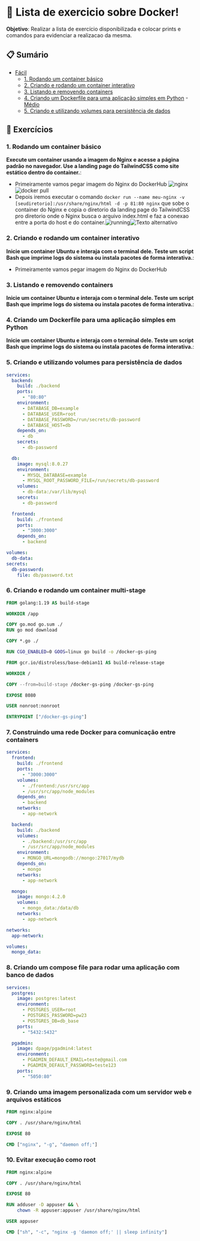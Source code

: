 # 🚀 Lista de exercicio sobre Docker!

**Objetivo**: Realizar a lista de exercício disponibilizada e colocar prints e comandos para evidenciar a realizacao da mesma.

## 📋 Sumário
- [Fácil](#-facil)
  - [1. Rodando um container básico](#1-facil)
  - [2. Criando e rodando um container interativo](#2-facil)
  - [3. Listando e removendo containers](#3-facil)
  - [4. Criando um Dockerfile para uma aplicação simples em Python](#4-facil)
-[Médio](#-medio)
  - [5. Criando e utilizando volumes para persistência de dados](#5-medio)

## 🔧 Exercícios

### 1. Rodando um container básico
**Execute um container usando a imagem do Nginx e acesse a página padrão no 
navegador. Use a landing page do TailwindCSS como site estático dentro do 
container.**:  

- Primeiramente vamos pegar imagem do Nginx do DockerHub ![nginx](img/exe1/dockerHub.png) ![docker pull](img/exe1/dockerPull.png)
- Depois iremos executar o comando `docker run --name meu-nginx -v [seudiretorio]:/usr/share/nginx/html -d -p 81:80 nginx` que sobe o container do Nginx e copia o diretorio da landing page do TailwindCSS pro diretorio onde o Nginx busca o arquivo index.html e faz a conexao entre a porta do host e do container.![running](img/exe1/containerRunning.png)![Texto alternativo](img/exe1/pageDocker.png)

### 2. Criando e rodando um container interativo
**Inicie um container Ubuntu e interaja com o terminal dele. Teste um script Bash que 
imprime logs do sistema ou instala pacotes de forma interativa.**:  
- Primeiramente vamos pegar imagem do Nginx do DockerHub

### 3. Listando e removendo containers
**Inicie um container Ubuntu e interaja com o terminal dele. Teste um script Bash que 
imprime logs do sistema ou instala pacotes de forma interativa.**: 

### 4. Criando um Dockerfile para uma aplicação simples em Python
**Inicie um container Ubuntu e interaja com o terminal dele. Teste um script Bash que 
imprime logs do sistema ou instala pacotes de forma interativa.**: 

### 5. Criando e utilizando volumes para persistência de dados
```yaml
services:
  backend:
    build: ./backend
    ports:
      - "80:80"
    environment:
      - DATABASE_DB=example
      - DATABASE_USER=root
      - DATABASE_PASSWORD=/run/secrets/db-password  
      - DATABASE_HOST=db
    depends_on:
      - db
    secrets:
      - db-password

  db:
    image: mysql:8.0.27
    environment:
      - MYSQL_DATABASE=example
      - MYSQL_ROOT_PASSWORD_FILE=/run/secrets/db-password  
    volumes:
      - db-data:/var/lib/mysql  
    secrets:
      - db-password

  frontend:
    build: ./frontend
    ports:
      - "3000:3000"
    depends_on:
      - backend

volumes:
  db-data:
secrets:
  db-password:
    file: db/password.txt
```
### 6. Criando e rodando um container multi-stage
```Dockerfile
FROM golang:1.19 AS build-stage

WORKDIR /app

COPY go.mod go.sum ./
RUN go mod download

COPY *.go ./

RUN CGO_ENABLED=0 GOOS=linux go build -o /docker-gs-ping

FROM gcr.io/distroless/base-debian11 AS build-release-stage

WORKDIR /

COPY --from=build-stage /docker-gs-ping /docker-gs-ping

EXPOSE 8080

USER nonroot:nonroot

ENTRYPOINT ["/docker-gs-ping"]
```
### 7. Construindo uma rede Docker para comunicação entre containers

```yaml
services:
  frontend:
    build: ./frontend
    ports:
      - "3000:3000"
    volumes:
      - ./frontend:/usr/src/app
      - /usr/src/app/node_modules
    depends_on:
      - backend
    networks:
      - app-network

  backend:
    build: ./backend
    volumes:
      - ./backend:/usr/src/app
      - /usr/src/app/node_modules
    environment:
      - MONGO_URL=mongodb://mongo:27017/mydb
    depends_on:
      - mongo
    networks:
      - app-network

  mongo:
    image: mongo:4.2.0
    volumes:
      - mongo_data:/data/db
    networks:
      - app-network

networks:
  app-network:

volumes:
  mongo_data:
```
### 8. Criando um compose file para rodar uma aplicação com banco de dados
```yaml
services:
  postgres:
    image: postgres:latest
    environment:
      - POSTGRES_USER=root
      - POSTGRES_PASSWORD=pw23
      - POSTGRES_DB=db_base
    ports:
      - "5432:5432"

  pgadmin:
    image: dpage/pgadmin4:latest
    environment:
      - PGADMIN_DEFAULT_EMAIL=teste@gmail.com
      - PGADMIN_DEFAULT_PASSWORD=teste123
    ports:
      - "5050:80"
```
### 9. Criando uma imagem personalizada com um servidor web e arquivos estáticos
```Dockerfile
FROM nginx:alpine

COPY . /usr/share/nginx/html

EXPOSE 80

CMD ["nginx", "-g", "daemon off;"]
```
### 10. Evitar execução como root
```Dockerfile
FROM nginx:alpine

COPY . /usr/share/nginx/html

EXPOSE 80

RUN adduser -D appuser && \
    chown -R appuser:appuser /usr/share/nginx/html

USER appuser

CMD ["sh", "-c", "nginx -g 'daemon off;' || sleep infinity"]
```